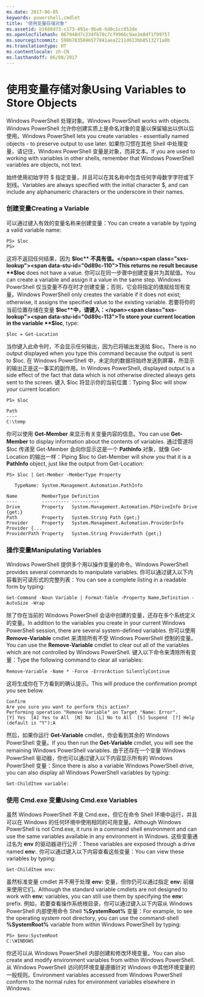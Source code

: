 ```yaml
---
ms.date: 2017-06-05
keywords: powershell,cmdlet
title: "使用变量存储对象"
ms.assetid: b1688d73-c173-491e-9ba6-6d0c1cc852de
ms.openlocfilehash: 067948d7c234fb70c7cf9966c9ae3e8df1f99757
ms.sourcegitcommit: 598b7835046577841aea2211d613bb8513271a8b
ms.translationtype: HT
ms.contentlocale: zh-CN
ms.lasthandoff: 06/08/2017
---
```

# <a name="using-variables-to-store-objects"></a><span data-ttu-id="0d89c-103">使用变量存储对象</span><span class="sxs-lookup"><span data-stu-id="0d89c-103">Using Variables to Store Objects</span></span>
<span data-ttu-id="0d89c-104">Windows PowerShell 处理对象。</span><span class="sxs-lookup"><span data-stu-id="0d89c-104">Windows PowerShell works with objects.</span></span> <span data-ttu-id="0d89c-105">Windows PowerShell 允许你创建实质上是命名对象的变量以保留输出以供以后使用。</span><span class="sxs-lookup"><span data-stu-id="0d89c-105">Windows PowerShell lets you create variables - essentially named objects - to preserve output to use later.</span></span> <span data-ttu-id="0d89c-106">如果你习惯在其他 Shell 中处理变量，请记住，Windows PowerShell 变量是对象，而非文本。</span><span class="sxs-lookup"><span data-stu-id="0d89c-106">If you are used to working with variables in other shells, remember that Windows PowerShell variables are objects, not text.</span></span>

<span data-ttu-id="0d89c-107">始终使用初始字符 $ 指定变量，并且可以在其名称中包含任何字母数字字符或下划线。</span><span class="sxs-lookup"><span data-stu-id="0d89c-107">Variables are always specified with the initial character $, and can include any alphanumeric characters or the underscore in their names.</span></span>

### <a name="creating-a-variable"></a><span data-ttu-id="0d89c-108">创建变量</span><span class="sxs-lookup"><span data-stu-id="0d89c-108">Creating a Variable</span></span>
<span data-ttu-id="0d89c-109">可以通过键入有效的变量名称来创建变量：</span><span class="sxs-lookup"><span data-stu-id="0d89c-109">You can create a variable by typing a valid variable name:</span></span>

```
PS> $loc
PS>
```

<span data-ttu-id="0d89c-110">这将不返回任何结果，因为 **$loc** 不具有值。</span><span class="sxs-lookup"><span data-stu-id="0d89c-110">This returns no result because **$loc** does not have a value.</span></span> <span data-ttu-id="0d89c-111">你可以在同一步骤中创建变量并为其赋值。</span><span class="sxs-lookup"><span data-stu-id="0d89c-111">You can create a variable and assign it a value in the same step.</span></span> <span data-ttu-id="0d89c-112">Windows PowerShell 仅当变量不存在时才创建变量；否则，它会将指定的值赋给现有变量。</span><span class="sxs-lookup"><span data-stu-id="0d89c-112">Windows PowerShell only creates the variable if it does not exist; otherwise, it assigns the specified value to the existing variable.</span></span> <span data-ttu-id="0d89c-113">若要将你的当前位置存储在变量 **$loc**中，请键入：</span><span class="sxs-lookup"><span data-stu-id="0d89c-113">To store your current location in the variable **$loc**, type:</span></span>

```
$loc = Get-Location
```

<span data-ttu-id="0d89c-114">当你键入此命令时，不会显示任何输出，因为已将输出发送给 $loc。</span><span class="sxs-lookup"><span data-stu-id="0d89c-114">There is no output displayed when you type this command because the output is sent to $loc.</span></span> <span data-ttu-id="0d89c-115">在 Windows PowerShell 中，未定向的数据将始终发送到屏幕，所显示的输出正是这一事实的副作用。</span><span class="sxs-lookup"><span data-stu-id="0d89c-115">In Windows PowerShell, displayed output is a side effect of the fact that data which is not otherwise directed always gets sent to the screen.</span></span> <span data-ttu-id="0d89c-116">键入 $loc 将显示你的当前位置：</span><span class="sxs-lookup"><span data-stu-id="0d89c-116">Typing $loc will show your current location:</span></span>

```
PS> $loc

Path
----
C:\temp
```

<span data-ttu-id="0d89c-117">你可以使用 **Get-Member** 来显示有关变量内容的信息。</span><span class="sxs-lookup"><span data-stu-id="0d89c-117">You can use **Get-Member** to display information about the contents of variables.</span></span> <span data-ttu-id="0d89c-118">通过管道将 $loc 传递至 Get-Member 会向你显示这是一个 **PathInfo** 对象，就像 Get-Location 的输出一样：</span><span class="sxs-lookup"><span data-stu-id="0d89c-118">Piping $loc to Get-Member will show you that it is a **PathInfo** object, just like the output from Get-Location:</span></span>

```
PS> $loc | Get-Member -MemberType Property

   TypeName: System.Management.Automation.PathInfo

Name         MemberType Definition
----         ---------- ----------
Drive        Property   System.Management.Automation.PSDriveInfo Drive {get;}
Path         Property   System.String Path {get;}
Provider     Property   System.Management.Automation.ProviderInfo Provider {...
ProviderPath Property   System.String ProviderPath {get;}
```

### <a name="manipulating-variables"></a><span data-ttu-id="0d89c-119">操作变量</span><span class="sxs-lookup"><span data-stu-id="0d89c-119">Manipulating Variables</span></span>
<span data-ttu-id="0d89c-120">Windows PowerShell 提供多个用以操作变量的命令。</span><span class="sxs-lookup"><span data-stu-id="0d89c-120">Windows PowerShell provides several commands to manipulate variables.</span></span> <span data-ttu-id="0d89c-121">你可以通过键入以下内容看到可读形式的完整列表：</span><span class="sxs-lookup"><span data-stu-id="0d89c-121">You can see a complete listing in a readable form by typing:</span></span>

```
Get-Command -Noun Variable | Format-Table -Property Name,Definition -AutoSize -Wrap
```

<span data-ttu-id="0d89c-122">除了你在当前的 Windows PowerShell 会话中创建的变量，还存在多个系统定义的变量。</span><span class="sxs-lookup"><span data-stu-id="0d89c-122">In addition to the variables you create in your current Windows PowerShell session, there are several system-defined variables.</span></span> <span data-ttu-id="0d89c-123">你可以使用 **Remove-Variable** cmdlet 来清除所有不受 Windows PowerShell 控制的变量。</span><span class="sxs-lookup"><span data-stu-id="0d89c-123">You can use the **Remove-Variable** cmdlet to clear out all of the variables which are not controlled by Windows PowerShell.</span></span> <span data-ttu-id="0d89c-124">键入以下命令来清除所有变量：</span><span class="sxs-lookup"><span data-stu-id="0d89c-124">Type the following command to clear all variables:</span></span>

```
Remove-Variable -Name * -Force -ErrorAction SilentlyContinue
```

<span data-ttu-id="0d89c-125">这将生成你在下方看到的确认提示。</span><span class="sxs-lookup"><span data-stu-id="0d89c-125">This will produce the confirmation prompt you see below.</span></span>

```
Confirm
Are you sure you want to perform this action?
Performing operation "Remove Variable" on Target "Name: Error".
[Y] Yes  [A] Yes to All  [N] No  [L] No to All  [S] Suspend  [?] Help
(default is "Y"):A
```

<span data-ttu-id="0d89c-126">然后，如果你运行 **Get-Variable** cmdlet，你会看到其余的 Windows PowerShell 变量。</span><span class="sxs-lookup"><span data-stu-id="0d89c-126">If you then run the **Get-Variable** cmdlet, you will see the remaining Windows PowerShell variables.</span></span> <span data-ttu-id="0d89c-127">由于还存在一个变量 Windows PowerShell 驱动器，你也可以通过键入以下内容显示所有的 Windows PowerShell 变量：</span><span class="sxs-lookup"><span data-stu-id="0d89c-127">Since there is also a variable Windows PowerShell drive, you can also display all Windows PowerShell variables by typing:</span></span>

```
Get-ChildItem variable:
```

### <a name="using-cmdexe-variables"></a><span data-ttu-id="0d89c-128">使用 Cmd.exe 变量</span><span class="sxs-lookup"><span data-stu-id="0d89c-128">Using Cmd.exe Variables</span></span>
<span data-ttu-id="0d89c-129">虽然 Windows PowerShell 不是 Cmd.exe，但它在命令 Shell 环境中运行，并且可以在 Windows 的任何环境中使用相同的可用变量。</span><span class="sxs-lookup"><span data-stu-id="0d89c-129">Although Windows PowerShell is not Cmd.exe, it runs in a command shell environment and can use the same variables available in any environment in Windows.</span></span> <span data-ttu-id="0d89c-130">这些变量通过名为 **env** 的驱动器进行公开：</span><span class="sxs-lookup"><span data-stu-id="0d89c-130">These variables are exposed through a drive named **env**:.</span></span> <span data-ttu-id="0d89c-131">你可以通过键入以下内容查看这些变量：</span><span class="sxs-lookup"><span data-stu-id="0d89c-131">You can view these variables by typing:</span></span>

```
Get-ChildItem env:
```

<span data-ttu-id="0d89c-132">虽然标准变量 cmdlet 并不用于处理 **env:** 变量，但你仍可以通过指定 **env:** 前缀来使用它们。</span><span class="sxs-lookup"><span data-stu-id="0d89c-132">Although the standard variable cmdlets are not designed to work with **env:** variables, you can still use them by specifying the **env:** prefix.</span></span> <span data-ttu-id="0d89c-133">例如，若要查看操作系统根目录，你可以通过键入以下内容从 Windows PowerShell 内部使用命令 Shell **%SystemRoot%** 变量：</span><span class="sxs-lookup"><span data-stu-id="0d89c-133">For example, to see the operating system root directory, you can use the command-shell **%SystemRoot%** variable from within Windows PowerShell by typing:</span></span>

```
PS> $env:SystemRoot
C:\WINDOWS
```

<span data-ttu-id="0d89c-134">你还可以从 Windows PowerShell 内部创建和修改环境变量。</span><span class="sxs-lookup"><span data-stu-id="0d89c-134">You can also create and modify environment variables from within Windows PowerShell.</span></span> <span data-ttu-id="0d89c-135">从 Windows PowerShell 访问的环境变量遵循针对 Windows 中其他环境变量的一般规则。</span><span class="sxs-lookup"><span data-stu-id="0d89c-135">Environment variables accessed from Windows PowerShell conform to the normal rules for environment variables elsewhere in Windows.</span></span>


